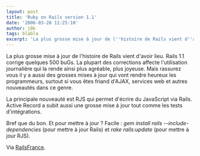 ```yaml
---
layout: post
title: 'Ruby on Rails version 1.1'
date: '2006-03-28 11:25:10'
author: j0k
tags: blabla
excerpt: 'La plus grosse mise à jour de l''histoire de Rails vient d''avoir lieu.   Rails 1.1 corrige quelques 500 buGs. La plupart des corrections affecte l''utilisation journalière qui la rende ainsi plus agréable, plus joyeuse.   Mais rassurez vous il y a aussi des grosses mises à jour qui vont rendre heureux les programmeurs, surtout si vous êtes friand d''AJAX, services      ...'
---
```


La plus grosse mise à jour de l'histoire de Rails vient d'avoir lieu.   Rails 1.1 corrige quelques 500 buGs. La plupart des corrections affecte l'utilisation journalière qui la rende ainsi plus agréable, plus joyeuse.   Mais rassurez vous il y a aussi des grosses mises à jour qui vont rendre heureux les programmeurs, surtout si vous êtes friand d'AJAX, services web et autres nouveautés dans ce genre.

La principale nouveauté est RJS qui permet d'écrire du JavaScript via Rails. Active Record a subit aussi une grosse mise à jour tout comme les tests d'intégrations.

Bref que du bon. Et pour mettre à jour ?   Facile : *gem install rails --include-dependencies* (pour mettre à jour Rails) et *rake rails:update* (pour mettre à jour RJS).

Via [RailsFrance](http://www.railsfrance.org/node/230).

